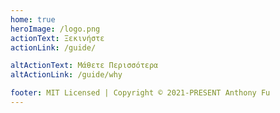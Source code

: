 ```yaml
---
home: true
heroImage: /logo.png
actionText: Ξεκινήστε
actionLink: /guide/

altActionText: Μάθετε Περισσότερα
altActionLink: /guide/why

footer: MIT Licensed | Copyright © 2021-PRESENT Anthony Fu
---
```


